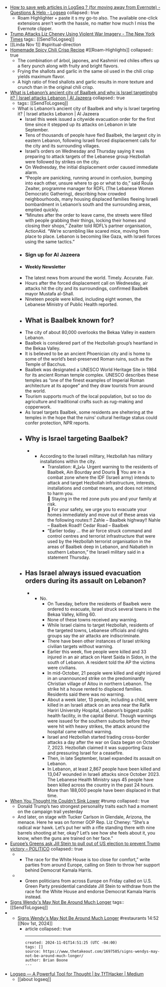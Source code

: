 - [How to save web articles in LogSeq ? (for moving away from Evernote) - Questions & Help - Logseq](https://discuss.logseq.com/t/how-to-save-web-articles-in-logseq-for-moving-away-from-evernote/20420)
  collapsed:: true
	- Roam Highlighter + paste it s my go-to also. The available one-click extensions aren’t worth the hassle, no matter how much I miss the Evernote clipper.
- [Trump Attacks Liz Cheney Using Violent War Imagery - The New York Times](https://www.nytimes.com/2024/11/01/us/politics/trump-liz-cheney-tucker-carlson.html)
  tags:: [[SendToLogseq]]
- [[Linda Nov 1]] #spiritual-direction
- [Homemade Spicy Chili Crisp Recipe](https://www.seriouseats.com/homemade-spicy-chili-crisp?utm_source=pocket_collection_story) #[[Roam-Highlights]]
  collapsed:: true
	- The combination of árbol, japones, and Kashmiri red chiles offers up a fiery punch along with fruity and bright flavors.
	- Frying the shallots and garlic in the same oil used in the chili crisp yields maximum flavor.
	- A high ratio of fried shallots and garlic results in more texture and crunch than in the original chili crisp.
- [What is Lebanon’s ancient city of Baalbek and why is Israel targetinghg it? | Israel attacks Lebanon | Al Jazeera](https://www.aljazeera.com/features/2024/11/1/what-is-lebanons-ancient-city-of-baalbek-and-why-is-israel-targeting-it)
  collapsed:: true
	- tags:: [[SendToLogseq]]
	- What is Lebanon’s ancient city of Baalbek and why is Israel targeting it? | Israel attacks Lebanon | Al Jazeera
		- Israel this week issued a citywide evacuation order for the first time since it stepped up its attacks on Lebanon in late September.
		- Tens of thousands of people have fled Baalbek, the largest city in eastern Lebanon, following Israeli forced displacement calls for the city and its surrounding villages.
		- Israel’s orders on Wednesday and Thursday saying it was preparing to attack targets of the Lebanese group Hezbollah were followed by strikes on the city.
		- On Wednesday, the initial displacement order caused immediate alarm.
		- “People are panicking, running around in confusion, bumping into each other, unsure where to go or what to do,” said Roula Zeaiter, programme manager for RDFL (The Lebanese Women Democratic Gathering), describing how crowded neighbourhoods, many housing displaced families fleeing Israeli bombardment in Lebanon’s south and the surrounding areas, emptied quickly.
		- “Minutes after the order to leave came, the streets were filled with people grabbing their things, locking their homes and closing their shops,” Zeaiter told RDFL’s partner organisation, ActionAid. “We’re scrambling like scared mice, moving from place to place. Lebanon is becoming like Gaza, with Israeli forces using the same tactics.”
		- ### Sign up for Al Jazeera
		- #### Weekly Newsletter
		- The latest news from around the world. Timely. Accurate. Fair.
		- Hours after the forced displacement call on Wednesday, air attacks hit the city and its surroundings, confirmed Baalbek mayor Mustafa al-Shall.
		- Nineteen people were killed, including eight women, the Lebanese Ministry of Public Health reported.
		- ## What is Baalbek known for?
		- The city of about 80,000 overlooks the Bekaa Valley in eastern Lebanon.
		- Baalbek is considered part of the Hezbollah group’s heartland in the Bekaa Valley.
		- It is believed to be an ancient Phoenician city and is home to some of the world’s best-preserved Roman ruins, such as the Temple of Bacchus.
		- Baalbek was designated a UNESCO World Heritage Site in 1984 for its ancient Roman temple complex. UNESCO describes these temples as “one of the finest examples of Imperial Roman architecture at its apogee” and they draw tourists from around the world.
		- Tourism supports much of the local population, but so too do agriculture and traditional crafts such as rug-making and copperwork.
		- As Israel targets Baalbek, some residents are sheltering at the temples in the hope that the ruins’ cultural heritage status could confer protection, NPR reports.
		- ## Why is Israel targeting Baalbek?
			- - According to the Israeli military, Hezbollah has military installations within the city.
				- Translation: #عاجل Urgent warning to the residents of Baalbek, Ain Bourday and Douris
				  🔸 You are in a combat zone where the IDF (Israeli army) intends to attack and target Hezbollah infrastructure, interests, installations and combat means, and does not intend to harm you.  
				  🔸 Staying in the red zone puts you and your family at risk.  
				  🔸 For your safety, we urge you to evacuate your homes immediately and move out of these areas via the following routes:‼️ Zahle – Baalbek highway‼️ Nahle – Baalbek Road‼️ Cedar Road – Baalbek
				- “Earlier today … the air force struck command and control centres and terrorist infrastructure that were used by the Hezbollah terrorist organisation in the areas of Baalbek deep in Lebanon, and Nabatieh in southern Lebanon,” the Israeli military said in a statement Thursday.
		- ## Has Israel always issued evacuation orders during its assault on Lebanon?
			- - No.
				- On Tuesday, before the residents of Baalbek were ordered to evacuate, Israel struck several towns in the Bekaa Valley, killing 60.
				- None of these towns received any warning.
				- While Israel claims to target Hezbollah, residents of the targeted towns, Lebanese officials and rights groups say the air attacks are indiscriminate.
				- There have been other instances of Israel striking civilian targets without warning.
				- Earlier this week, five people were killed and 33 injured in an air attack on Haret Saida in Sidon, in the south of Lebanon. A resident told the AP the victims were civilians.
				- In mid-October, 21 people were killed and eight injured in an unannounced strike on the predominantly Christian village of Aitou in northern Lebanon. The strike hit a house rented to displaced families. Residents said there was no warning.
				- About a week later, 13 people, including a child, were killed in an Israeli attack on an area near the Rafik Hariri University Hospital, Lebanon’s biggest public health facility, in the capital Beirut. Though warnings were issued for the southern suburbs before they were hit with heavy strikes, the attack around the hospital came without warning.
				- Israel and Hezbollah started trading cross-border attacks a day after the war on Gaza began on October 7, 2023. Hezbollah claimed it was supporting Gaza and pressuring Israel for a ceasefire.
				- Then, in late September, Israel expanded its assault on Lebanon.
				- In Lebanon, at least 2,867 people have been killed and 13,047 wounded in Israeli attacks since October 2023. The Lebanese Health Ministry says 45 people have been killed across the country in the past 24 hours. More than 188,000 people have been displaced in that time.
- [When You Thought He Couldn’t Sink Lower](https://www.thebulwark.com/p/when-you-thought-he-couldnt-sink) #trump
  collapsed:: true
	- Donald Trump’s two strongest personality traits each had a moment on the campaign trail yesterday
	- And later, on stage with Tucker Carlson in Glendale, Arizona, the menace. Here he was on former GOP Rep. Liz Cheney: “She’s a radical war hawk. Let’s put her with a rifle standing there with nine barrels shooting at her, okay? Let’s see how she feels about it, you know, when the guns are trained on her face.”
- [Europe’s Greens ask Jill Stein to pull out of US election to prevent Trump victory – POLITICO](https://www.politico.eu/article/europes-greens-tell-jill-stein-to-pull-out-of-us-election-to-defeat-trump/)
  collapsed:: true
	- - The race for the White House is too close for comfort,” write parties from around Europe, calling on Stein to throw her support behind Democrat Kamala Harris.
	- - Green politicians from across Europe on Friday called on U.S. Green Party presidential candidate Jill Stein to withdraw from the race for the White House and endorse Democrat Kamala Harris instead.
- [Signs Wendy's May Not Be Around Much Longer](https://www.thetakeout.com/1697585/signs-wendys-may-not-be-around-much-longer/)
  tags:: [[SendToLogseq]]
- - [Signs Wendy's May Not Be Around Much Longer](https://www.thetakeout.com/1697585/signs-wendys-may-not-be-around-much-longer/)  #restaurants 14:52 [[Nov 1st, 2024]]
	- article
	  collapsed:: true
		- ---
		  created: 2024-11-01T14:51:25 (UTC -04:00)
		  tags: []
		  source: https://www.thetakeout.com/1697585/signs-wendys-may-not-be-around-much-longer/
		  author: Brian Boone
		  ---
- [Logseq — A Powerful Tool for Thought | by TfTHacker | Medium](https://tfthacker.medium.com/logseq-a-powerful-tool-for-thought-9058dec80dbe "Logseq — A Powerful Tool for Thought | by TfTHacker | Medium")
	- [[about logseq]]
